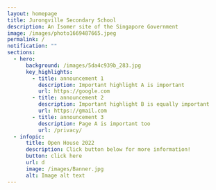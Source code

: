 ```yaml
---
layout: homepage
title: Jurongville Secondary School
description: An Isomer site of the Singapore Government
image: /images/photo1669487665.jpeg
permalink: /
notification: ""
sections:
  - hero:
      background: /images/5da4c939b_283.jpg
      key_highlights:
        - title: announcement 1
          description: Important highlight A is important
          url: https://google.com
        - title: announcement 2
          description: Important highlight B is equally important
          url: https://gmail.com
        - title: announcement 3
          description: Page A is important too
          url: /privacy/
  - infopic:
      title: Open House 2022
      description: Click button below for more information!
      button: click here
      url: d
      image: /images/Banner.jpg
      alt: Image alt text
---
```

